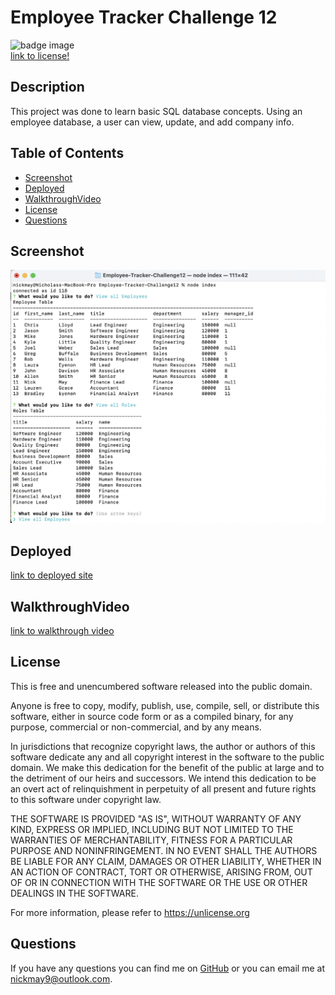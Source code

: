 # Employee Tracker Challenge 12  
![badge image](https://img.shields.io/badge/license-unlicense-blue)  
[link to license!](https://unlicense.org/) 

## Description
This project was done to learn basic SQL database concepts. Using an employee database, a user can view, update, and add company info.

## Table of Contents
* [Screenshot](#screenshot)
* [Deployed](#deployed)
* [WalkthroughVideo](#walkthroughvideo)
* [License](#license)
* [Questions](#questions)

## Screenshot
![screenshot](employee-screenshot.png)

## Deployed
[link to deployed site](https://github.com/nickmay9/Employee-Tracker-Challenge12)

## WalkthroughVideo
[link to walkthrough video](https://drive.google.com/file/d/1f-zxgQDb9xXT2shnzj-FvZrxZfFrNaET/view)

## License 
This is free and unencumbered software released into the public domain.

Anyone is free to copy, modify, publish, use, compile, sell, or
distribute this software, either in source code form or as a compiled
binary, for any purpose, commercial or non-commercial, and by any
means.

In jurisdictions that recognize copyright laws, the author or authors
of this software dedicate any and all copyright interest in the
software to the public domain. We make this dedication for the benefit
of the public at large and to the detriment of our heirs and
successors. We intend this dedication to be an overt act of
relinquishment in perpetuity of all present and future rights to this
software under copyright law.

THE SOFTWARE IS PROVIDED "AS IS", WITHOUT WARRANTY OF ANY KIND,
EXPRESS OR IMPLIED, INCLUDING BUT NOT LIMITED TO THE WARRANTIES OF
MERCHANTABILITY, FITNESS FOR A PARTICULAR PURPOSE AND NONINFRINGEMENT.
IN NO EVENT SHALL THE AUTHORS BE LIABLE FOR ANY CLAIM, DAMAGES OR
OTHER LIABILITY, WHETHER IN AN ACTION OF CONTRACT, TORT OR OTHERWISE,
ARISING FROM, OUT OF OR IN CONNECTION WITH THE SOFTWARE OR THE USE OR
OTHER DEALINGS IN THE SOFTWARE.

For more information, please refer to <https://unlicense.org>

## Questions
If you have any questions you can find me on [GitHub](https://github.com/nickmay9) or you can email me at nickmay9@outlook.com.
